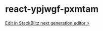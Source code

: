 # react-ypjwgf-pxmtam

[Edit in StackBlitz next generation editor ⚡️](https://stackblitz.com/~/github.com/sanjay-mali/react-ypjwgf-pxmtam)